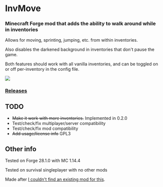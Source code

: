 # InvMove
### Minecraft Forge mod that adds the ability to walk around while in inventories

Allows for moving, sprinting, jumping, etc. from within inventories.

Also disables the darkened background in inventories that don't pause the game.

Both features should work with all vanilla inventories, and can be toggled on or off per-inventory in the config file.

![](demo/InvMove-0.2.0.gif)

### [Releases](https://github.com/PieKing1215/InvMove/releases)

## TODO
- ~~Make it work with more inventories.~~ Implemented in 0.2.0
- Test/check/fix multiplayer/server compatibility
- Test/check/fix mod compatibility
- ~~Add usage/license info~~ GPL3

## Other info
Tested on Forge 28.1.0 with MC 1.14.4

Tested on survival singleplayer with no other mods

Made after [I couldn't find an existing mod for this](https://redd.it/egwe8w).
